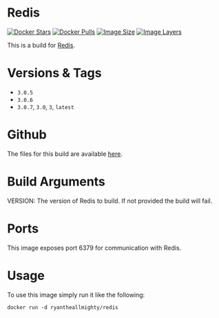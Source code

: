 # Redis
[![Docker Stars](https://img.shields.io/docker/stars/ryantheallmighty/redis.svg?style=flat-square)](https://hub.docker.com/r/ryantheallmighty/redis/) [![Docker Pulls](https://img.shields.io/docker/pulls/ryantheallmighty/redis.svg?style=flat-square)](https://hub.docker.com/r/ryantheallmighty/redis/) [![Image Size](https://img.shields.io/imagelayers/image-size/ryantheallmighty/redis/latest.svg?style=flat-square)](https://imagelayers.io/?images=ryantheallmighty%2Fredis) [![Image Layers](https://img.shields.io/imagelayers/layers/ryantheallmighty/redis/latest.svg?style=flat-square)](https://imagelayers.io/?images=ryantheallmighty%2Fredis)

This is a build for [Redis](http://redis.io/).

# Versions & Tags
- `3.0.5`
- `3.0.6`
- `3.0.7`, `3.0`, `3`, `latest`

# Github
The files for this build are available [here](https://github.com/RyanTheAllmighty/Dockerfiles/tree/master/redis).

# Build Arguments
VERSION: The version of Redis to build. If not provided the build will fail.

# Ports
This image exposes port 6379 for communication with Redis.

# Usage
To use this image simply run it like the following:

```
docker run -d ryantheallmighty/redis
```